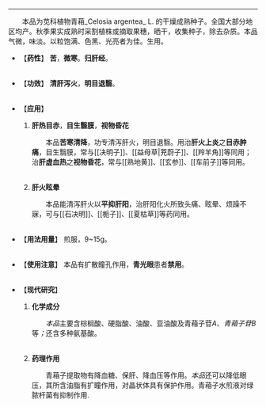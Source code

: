 ---

&emsp;&emsp;本品为苋科植物青葙_Celosia argentea_ L. 的干燥成熟种子。全国大部分地区均产。秋季果实成熟时采割植株或摘取果穗，晒干，收集种子，除去杂质。本品气微，味淡。以粒饱满、色黑、光亮者为佳。生用。

- 【**药性**】
	**苦**，**微寒**。**归肝经**。<br></br>

- 【**功效**】
	**清肝泻火**，**明目退翳**。<br></br>

- 【**应用**】
	1. **肝热目赤**，**目生翳膜**，**视物昏花**
		
		&emsp;&emsp;本品**苦寒清降**，功专清泻肝火，明目退翳。用治**肝火上炎**之**目赤肿痛**，目生翳膜，常与[[决明子]]、[[益母草|茺蔚子]]、[[羚羊角]]等同用；治**肝虚血热**之**视物昏花**，常与[[熟地黄]]、[[玄参]]、[[车前子]]等同用。<br></br>
	
	2. **肝火眩晕**
		
		&emsp;&emsp;本品能清泻肝火以**平抑肝阳**，治肝阳化火所致头痛、眩晕、烦躁不寐，可与[[石决明]]、[[栀子]]、[[夏枯草]]等药同用。<br></br>

- 【**用法用量**】
	煎服，9~15g。<br></br>

- 【**使用注意**】
	本品有扩散瞳孔作用，**青光眼**患者**禁用**。<br></br>

- 【**现代研究**】
	1. **化学成分**
		
		&emsp;&emsp;<dfn>本品</dfn>主要含棕榈酸、硬脂酸、油酸、亚油酸及青葙子苷$A$、<dfn>青葙子苷</dfn>$B$等<dfn>；</dfn>还含多种氨基酸。<br></br>
	
	2. **药理作用**
		
		&emsp;&emsp;青葙子提取物有降血糖、保肝、降血压等作用。<dfn>本品</dfn>还可以降低眼压，其所含油脂有扩瞳作用，对晶状体具有保护作用。青葙子水煎液对绿脓杆菌有抑制作用.
